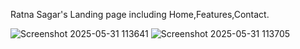 Ratna Sagar's Landing page including Home,Features,Contact.

![Screenshot 2025-05-31 113641](https://github.com/user-attachments/assets/03a0d2c1-a652-4e75-9be4-d0f3ef5fd32a)
![Screenshot 2025-05-31 113705](https://github.com/user-attachments/assets/5d25a05c-3e05-448b-aed6-9a553b0c3354)

